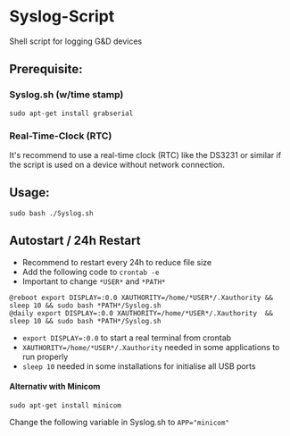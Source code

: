 # Syslog-Script
Shell script for logging G&D devices

## Prerequisite:
### Syslog.sh (w/time stamp)
```
sudo apt-get install grabserial
```
### Real-Time-Clock (RTC)
It's recommend to use a real-time clock (RTC) like the DS3231 or similar if the script is used on a device without network connection.

## Usage:
```
sudo bash ./Syslog.sh 
```

## Autostart / 24h Restart
- Recommend to restart every 24h to reduce file size
- Add the following code to ``crontab -e``
- Important to change ``*USER*`` and ``*PATH*`` 
```
@reboot export DISPLAY=:0.0 XAUTHORITY=/home/*USER*/.Xauthority && sleep 10 && sudo bash *PATH*/Syslog.sh
@daily export DISPLAY=:0.0 XAUTHORITY=/home/*USER*/.Xauthority  && sleep 10 && sudo bash *PATH*/Syslog.sh
```

- ``export DISPLAY=:0.0`` to start a real terminal from crontab 
- ``XAUTHORITY=/home/*USER*/.Xauthority`` needed in some applications to run properly 
- ``sleep 10`` needed in some installations for initialise all USB ports 

#### Alternativ with Minicom
```
sudo apt-get install minicom
```
Change the following variable in Syslog.sh to ``APP="minicom" ``
